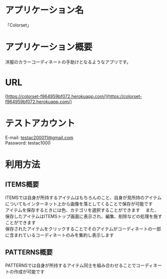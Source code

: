# アプリケーション名  
「Colorset」  
# アプリケーション概要　
洋服のカラーコーディネートの手助けとなるようなアプリです。　
# URL  
[https://colorset-f964959bf072.herokuapp.com/](https://colorset-f964959bf072.herokuapp.com/)  
# テストアカウント  
E-mail: testac200011@gmail.com  
Password: testac1000  
# 利用方法  
## ITEMS概要　
ITEMSでは自身が所持するアイテムはもちろんのこと、自身が見所持のアイテムについてもインターネット上から画像を落としてくることで保存が可能です　
アイテムを保存するときには色、カテゴリを選択することができます　
また、保存したアイテムはITEMSトップ画面に表示され、編集、削除などの処理を施すことができます  
保存されたアイテムをクリックすることでそのアイテムがコーディネートの一部に含まれているコーディネートのみを集約し表示します　
## PATTERNS概要　
PATTERNSでは自身が所持するアイテム同士を組み合わせることでコーディネートの作成が可能です　
